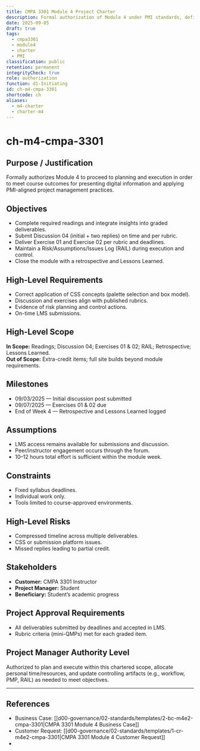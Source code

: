 ```yaml
---
title: CMPA 3301 Module 4 Project Charter
description: Formal authorization of Module 4 under PMI standards, defining scope, objectives, milestones, risks, stakeholders, and PM authority
date: 2025-09-05
draft: true
tags:
  - cmpa3301
  - module4
  - charter
  - PMI
classification: public
retention: permanent
integrityCheck: true
role: authorization
function: d1-Initiating
id: ch-m4-cmpa-3301
shortcode: ch
aliases:
  - m4-charter
  - charter-m4
---
```


# ch-m4-cmpa-3301

## Purpose / Justification
Formally authorizes Module 4 to proceed to planning and execution in order to meet course outcomes for presenting digital information and applying PMI-aligned project management practices.

## Objectives
- Complete required readings and integrate insights into graded deliverables.  
- Submit Discussion 04 (initial + two replies) on time and per rubric.  
- Deliver Exercise 01 and Exercise 02 per rubric and deadlines.  
- Maintain a Risk/Assumptions/Issues Log (RAIL) during execution and control.  
- Close the module with a retrospective and Lessons Learned.

## High-Level Requirements
- Correct application of CSS concepts (palette selection and box model).  
- Discussion and exercises align with published rubrics.  
- Evidence of risk planning and control actions.  
- On-time LMS submissions.

## High-Level Scope
**In Scope:** Readings; Discussion 04; Exercises 01 & 02; RAIL; Retrospective; Lessons Learned.  
**Out of Scope:** Extra-credit items; full site builds beyond module requirements.

## Milestones
- 09/03/2025 — Initial discussion post submitted  
- 09/07/2025 — Exercises 01 & 02 due  
- End of Week 4 — Retrospective and Lessons Learned logged

## Assumptions
- LMS access remains available for submissions and discussion.  
- Peer/instructor engagement occurs through the forum.  
- 10–12 hours total effort is sufficient within the module week.

## Constraints
- Fixed syllabus deadlines.  
- Individual work only.  
- Tools limited to course-approved environments.

## High-Level Risks
- Compressed timeline across multiple deliverables.  
- CSS or submission platform issues.  
- Missed replies leading to partial credit.

## Stakeholders
- **Customer:** CMPA 3301 Instructor  
- **Project Manager:** Student  
- **Beneficiary:** Student’s academic progress

## Project Approval Requirements
- All deliverables submitted by deadlines and accepted in LMS.  
- Rubric criteria (mini-QMPs) met for each graded item.

## Project Manager Authority Level
Authorized to plan and execute within this chartered scope, allocate personal time/resources, and update controlling artifacts (e.g., workflow, PMP, RAIL) as needed to meet objectives.

---

## References
- Business Case: [[d00-governance/02-standards/templates/2-bc-m4e2-cmpa-3301|CMPA 3301 Module 4 Business Case]]  
- Customer Request: [[d00-governance/02-standards/templates/1-cr-m4e2-cmpa-3301|CMPA 3301 Module 4 Customer Request]]
- 
